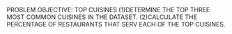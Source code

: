 PROBLEM OBJECTIVE: TOP CUISINES
(1)DETERMINE THE TOP THREE MOST COMMON CUISINES IN THE DATASET.
(2)CALCULATE THE PERCENTAGE OF RESTAURANTS THAT SERV EACH OF THE TOP CUISINES.
